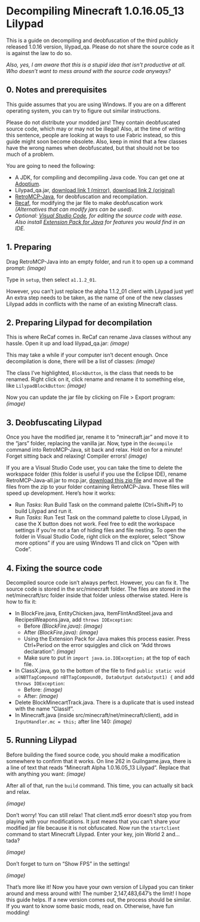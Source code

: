 # Decompiling Minecraft 1.0.16.05_13 Lilypad
This is a guide on decompiling and deobfuscation of the third publicly released 1.0.16 version, lilypad_qa. Please do not share the source code as it is against the law to do so.

*Also, yes, I am aware that this is a stupid idea that isn’t productive at all. Who doesn’t want to mess around with the source code anyways?*

## 0. Notes and prerequisites
This guide assumes that you are using Windows. If you are on a different operating system, you can try to figure out similar instructions.

Please do not distribute your modded jars! They contain deobfuscated source code, which may or may not be illegal! Also, at the time of writing this sentence, people are looking at ways to use Fabric instead, so this guide might soon become obsolete. Also, keep in mind that a few classes have the wrong names when deobfuscated, but that should not be too much of a problem.

You are going to need the following:
* A JDK, for compiling and decompiling Java code. You can get one at [Adoptium](https://adoptium.net/).
* Lilypad_qa.jar, [download link 1 (mirror)](../jar/), [download link 2 (original)](https://www.mediafire.com/file/uo2zqueiw2e872y/lilypad_qa.jar/file)
* [RetroMCP-Java](https://github.com/MCPHackers/RetroMCP-Java/releases/lates), for deobfuscation and recompilation.
* [Recaf](https://github.com/Col-E/Recaf/releases/latest), for modifying the jar file to make deobfuscation work *(Alternatives that can modify jars can be used)*.
* *Optional: [Visual Studio Code](https://code.visualstudio.com/), for editing the source code with ease. Also install [Extension Pack for Java](https://marketplace.visualstudio.com/items?itemName=vscjava.vscode-java-pack) for features you would find in an IDE.*

## 1. Preparing
Drag RetroMCP-Java into an empty folder, and run it to open up a command prompt:
*(image)*

Type in `setup`, then select `a1.1.2_01`.

However, you can’t just replace the alpha 1.1.2_01 client with Lilypad just yet! An extra step needs to be taken, as the name of one of the new classes Lilypad adds in conflicts with the name of an existing Minecraft class.

## 2. Preparing Lilypad for decompilation
This is where ReCaf comes in. ReCaf can rename Java classes without any hassle. Open it up and load lilypad_qa.jar: *(image)*

This may take a while if your computer isn’t decent enough. Once decompilation is done, there will be a list of classes: *(image)*

The class I’ve highlighted, `BlockButton`, is the class that needs to be renamed. Right click on it, click rename and rename it to something else, like  `LilypadBlockButton`: *(image)*

Now you can update the jar file by clicking on File > Export program: *(image)*

## 3. Deobfuscating Lilypad
Once you have the modified jar, rename it to “minecraft.jar” and move it to the “jars” folder, replacing the vanilla jar. Now, type in the  `decompile`  command into RetroMCP-Java, sit back and relax. Hold on for a minute! Forget sitting back and relaxing! Compiler errors!
*(image)*

If you are a Visual Studio Code user, you can take the time to delete the workspace folder (this folder is useful if you use the Eclipse IDE), rename RetroMCP-Java-all.jar to mcp.jar, [download this zip file](https://drive.google.com/file/d/1lqJgnaZ7Jm81tM3J-Ab9gekd-JCnKjiE/view?usp=sharing) and move all the files from the zip to your folder containing RetroMCP-Java. These files will speed up development. Here’s how it works:
* Run *Tasks*: Run Build Task on the command palette (Ctrl+Shift+P) to build Lilypad and run it.
* Run *Tasks*: Run Test Task on the command palette to close Lilypad, in case the X button does not work.
Feel free to edit the workspace settings if you’re not a fan of hiding files and file nesting. To open the folder in Visual Studio Code, right click on the explorer, select “Show more options” if you are using Windows 11 and click on “Open with Code”.

## 4. Fixing the source code
Decompiled source code isn’t always perfect. However, you can fix it. The source code is stored in the src/minecraft folder. The files are stored in the net/minecraft/src folder inside that folder unless otherwise stated. Here is how to fix it:
* In BlockFire.java, EntityChicken.java, ItemFlintAndSteel.java and RecipesWeapons.java, add `throws IOException`:
  * Before *(BlockFire.java)*:
    *(image)*
  * After *(BlockFire.java)*:
    *(image)*
  * Using the Extension Pack for Java makes this process easier. Press Ctrl+Period on the error squiggles and click on “Add throws declaration”:
    *(image)*
  * Make sure to put in `import java.io.IOException;` at the top of each file.
* In ClassX.java, go to the bottom of the file to find `public static void a(NBTTagCompound nBTTagCompound0, DataOutput dataOutput1) {`  and add `throws IOException`:
  * Before:
    *(image)*
  * After:
    *(image)*
* Delete BlockMinecartTrack.java. There is a duplicate that is used instead with the name “ClassIf”.
* In Minecraft.java (inside src/minecraft/net/minecraft/client), add in `InputHandler.mc = this;` after line 140:
  *(image)*

## 5. Running Lilypad
Before building the fixed source code, you should make a modification somewhere to confirm that it works. On line 262 in GuiIngame.java, there is a line of text that reads “Minecraft Alpha 1.0.16.05_13 Lilypad”. Replace that with anything you want:
*(image)*


After all of that, run the `build`  command. This time, you can actually sit back and relax.

*(image)*

Don’t worry! You can still relax! That client.md5 error doesn’t stop you from playing with your modifications. It just means that you can’t share your modified jar file because it is not obfuscated. Now run the `startclient` command to start Minecraft Lilypad. Enter your key, join World 2 and… tada?

*(image)*

Don’t forget to turn on “Show FPS” in the settings!

*(image)*

That’s more like it! Now you have your own version of Lilypad you can tinker around and mess around with! The number 2,147,483,647’s the limit! I hope this guide helps. If a new version comes out, the process should be similar. If you want to know some basic mods, read on. Otherwise, have fun modding!